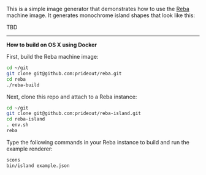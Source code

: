 This is a simple image generator that demonstrates how to use the [Reba](_) machine image.  It generates monochrome island shapes that look like this:

TBD

---

**How to build on OS X using Docker**

First, build the Reba machine image:

```bash
cd ~/git
git clone git@github.com:prideout/reba.git
cd reba
./reba-build
```

Next, clone this repo and attach to a Reba instance:

```bash
cd ~/git
git clone git@github.com:prideout/reba-island.git
cd reba-island
. env.sh
reba
```

Type the following commands in your Reba instance to build and run the example renderer:
```bash
scons
bin/island example.json
```
